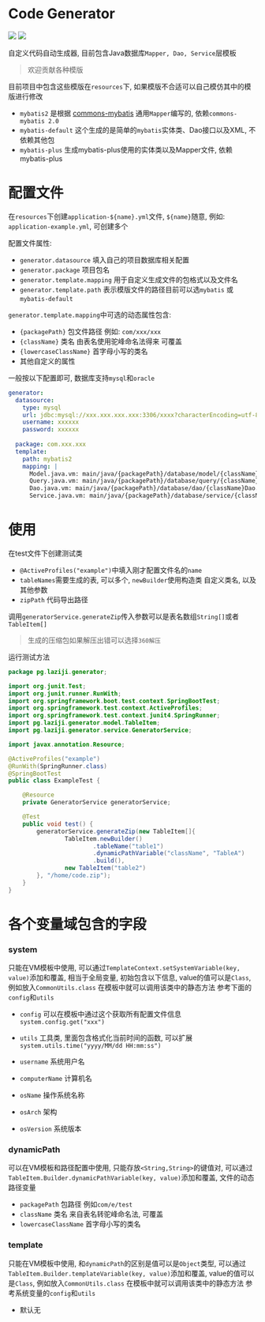 # Code Generator
![](https://img.shields.io/github/languages/top/github-laziji/code-generator.svg?style=flat)
![](https://img.shields.io/github/stars/gitHub-laziji/code-generator.svg?style=social)



自定义代码自动生成器, 目前包含Java数据库`Mapper, Dao, Service`层模板

> 欢迎贡献各种模版

目前项目中包含这些模版在`resources`下, 如果模版不合适可以自己模仿其中的模版进行修改

- `mybatis2` 是根据 [commons-mybatis](https://github.com/GitHub-Laziji/commons-mybatis) 通用`Mapper`编写的, 依赖`commons-mybatis 2.0`
- `mybatis-default` 这个生成的是简单的`mybatis`实体类、Dao接口以及XML, 不依赖其他包
- `mybatis-plus` 生成mybatis-plus使用的实体类以及Mapper文件, 依赖mybatis-plus


# 配置文件
在`resources`下创建`application-${name}.yml`文件, `${name}`随意, 例如: `application-example.yml`, 可创建多个

配置文件属性:
- `generator.datasource` 填入自己的项目数据库相关配置
- `generator.package` 项目包名
- `generator.template.mapping` 用于自定义生成文件的包格式以及文件名
- `generator.template.path` 表示模版文件的路径目前可以选`mybatis` 或 `mybatis-default`

`generator.template.mapping`中可选的动态属性包含:
- `{packagePath}` 包文件路径 例如: `com/xxx/xxx`
- `{className}` 类名 由表名使用驼峰命名法得来 可覆盖
- `{lowercaseClassName}` 首字母小写的类名
- 其他自定义的属性

一般按以下配置即可, 数据库支持`mysql`和`oracle`
```yml
generator:
  datasource:
    type: mysql
    url: jdbc:mysql://xxx.xxx.xxx.xxx:3306/xxxx?characterEncoding=utf-8
    username: xxxxxx
    password: xxxxxx
    
  package: com.xxx.xxx
  template:
    path: mybatis2
    mapping: |
      Model.java.vm: main/java/{packagePath}/database/model/{className}.java
      Query.java.vm: main/java/{packagePath}/database/query/{className}Query.java
      Dao.java.vm: main/java/{packagePath}/database/dao/{className}Dao.java
      Service.java.vm: main/java/{packagePath}/database/service/{className}Service.java
```

# 使用
在test文件下创建测试类
- `@ActiveProfiles("example")`中填入刚才配置文件名的`name`
- `tableNames`需要生成的表, 可以多个, `newBuilder`使用构造类 自定义类名, 以及其他参数
- `zipPath` 代码导出路径

调用`generatorService.generateZip`传入参数可以是表名数组`String[]`或者`TableItem[]`

> 生成的压缩包如果解压出错可以选择`360解压`

运行测试方法
```Java
package pg.laziji.generator;

import org.junit.Test;
import org.junit.runner.RunWith;
import org.springframework.boot.test.context.SpringBootTest;
import org.springframework.test.context.ActiveProfiles;
import org.springframework.test.context.junit4.SpringRunner;
import pg.laziji.generator.model.TableItem;
import pg.laziji.generator.service.GeneratorService;

import javax.annotation.Resource;

@ActiveProfiles("example")
@RunWith(SpringRunner.class)
@SpringBootTest
public class ExampleTest {

    @Resource
    private GeneratorService generatorService;

    @Test
    public void test() {
        generatorService.generateZip(new TableItem[]{
                TableItem.newBuilder()
                        .tableName("table1")
                        .dynamicPathVariable("className", "TableA")
                        .build(),
                new TableItem("table2")
        }, "/home/code.zip");
    }
}
```

# 各个变量域包含的字段

### system
只能在VM模板中使用, 可以通过`TemplateContext.setSystemVariable(key, value)`添加和覆盖, 
相当于全局变量, 初始包含以下信息, value的值可以是`Class`, 例如放入`CommonUtils.class` 在模板中就可以调用该类中的静态方法
参考下面的`config`和`utils`

- `config` 可以在模板中通过这个获取所有配置文件信息`system.config.get("xxx")`
- `utils` 工具类, 里面包含格式化当前时间的函数, 可以扩展`system.utils.time("yyyy/MM/dd HH:mm:ss")`

- `username` 系统用户名
- `computerName` 计算机名
- `osName` 操作系统名称
- `osArch` 架构
- `osVersion` 系统版本

### dynamicPath
可以在VM模板和路径配置中使用, 只能存放`<String,String>`的键值对, 
可以通过`TableItem.Builder.dynamicPathVariable(key, value)`添加和覆盖, 
文件的动态路径变量

- `packagePath` 包路径 例如`com/e/test`
- `className` 类名 来自表名转驼峰命名法, 可覆盖
- `lowercaseClassName` 首字母小写的类名


### template
只能在VM模板中使用, 和`dynamicPath`的区别是值可以是`Object`类型, 
可以通过`TableItem.Builder.templateVariable(key, value)`添加和覆盖,
value的值可以是`Class`, 例如放入`CommonUtils.class` 在模板中就可以调用该类中的静态方法
参考系统变量的`config`和`utils`

- 默认无